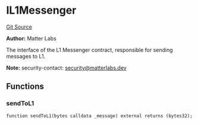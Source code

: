 # IL1Messenger
[Git Source](https://github.com/matter-labs/zksync-contracts/blob/c6e73735b89a4b474234f6471e326125c9069f15/contracts/l1-contracts/common/interfaces/IL1Messenger.sol)

**Author:**
Matter Labs

The interface of the L1 Messenger contract, responsible for sending messages to L1.

**Note:**
security-contact: security@matterlabs.dev


## Functions
### sendToL1


```solidity
function sendToL1(bytes calldata _message) external returns (bytes32);
```

